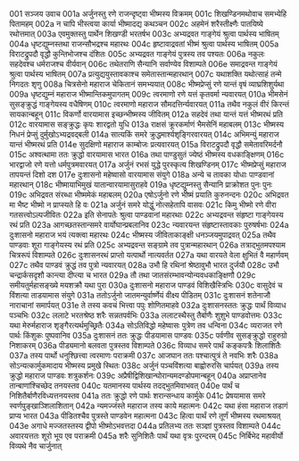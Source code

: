 001  सञ्जय उवाच
001a अर्जुनस्तु रणे राजन्दृष्ट्वा भीष्मस्य विक्रमम्
001c शिखण्डिनमथोवाच समभ्येहि पितामहम्
002a न चापि भीस्त्वया कार्या भीष्मादद्य कथञ्चन
002c अहमेनं शरैस्तीक्ष्णैः पातयिष्ये रथोत्तमात्
003a एवमुक्तस्तु पार्थेन शिखण्डी भरतर्षभ
003c अभ्यद्रवत गाङ्गेयं श्रुत्वा पार्थस्य भाषितम्
004a धृष्टद्युम्नस्तथा राजन्सौभद्रश्च महारथः
004c हृष्टावाद्रवतां भीष्मं श्रुत्वा पार्थस्य भाषितम्
005a विराटद्रुपदौ वृद्धौ कुन्तिभोजश्च दंशितः
005c अभ्यद्रवत गाङ्गेयं पुत्रस्य तव पश्यतः
006a नकुलः सहदेवश्च धर्मराजश्च वीर्यवान्
006c तथेतराणि सैन्यानि सर्वाण्येव विशाम्पते
006e समाद्रवन्त गाङ्गेयं श्रुत्वा पार्थस्य भाषितम्
007a प्रत्युद्ययुस्तावकाश्च समेतास्तान्महारथान्
007c यथाशक्ति यथोत्साहं तन्मे निगदतः शृणु
008a चित्रसेनो महाराज चेकितानं समभ्ययात्
008c भीष्मप्रेप्सुं रणे यान्तं वृषं व्याघ्रशिशुर्यथा
009a धृष्टद्युम्नं महाराज भीष्मान्तिकमुपागतम्
009c त्वरमाणो रणे यत्तं कृतवर्मा न्यवारयत्
010a भीमसेनं सुसङ्क्रुद्धं गाङ्गेयस्य वधैषिणम्
010c त्वरमाणो महाराज सौमदत्तिर्न्यवारयत्
011a तथैव नकुलं वीरं किरन्तं सायकान्बहून्
011c विकर्णो वारयामास इच्छन्भीष्मस्य जीवितम्
012a सहदेवं तथा यान्तं यत्तं भीष्मरथं प्रति
012c वारयामास सङ्क्रुद्धः कृपः शारद्वतो युधि
013a राक्षसं क्रूरकर्माणं भैमसेनिं महाबलम्
013c भीष्मस्य निधनं प्रेप्सुं दुर्मुखोऽभ्यद्रवद्बली
014a सात्यकिं समरे क्रुद्धमार्श्यशृङ्गिरवारयत्
014c अभिमन्युं महाराज यान्तं भीष्मरथं प्रति
014e सुदक्षिणो महाराज काम्बोजः प्रत्यवारयत्
015a विराटद्रुपदौ वृद्धौ समेतावरिमर्दनौ
015c अश्वत्थामा ततः क्रुद्धो वारयामास भारत
016a तथा पाण्डुसुतं ज्येष्ठं भीष्मस्य वधकाङ्क्षिणम्
016c भारद्वाजो रणे यत्तो धर्मपुत्रमवारयत्
017a अर्जुनं रभसं युद्धे पुरस्कृत्य शिखण्डिनम्
017c भीष्मप्रेप्सुं महाराज तापयन्तं दिशो दश
017e दुःशासनो महेष्वासो वारयामास संयुगे
018a अन्ये च तावका योधाः पाण्डवानां महारथान्
018c भीष्मायाभिमुखं यातान्वारयामासुराहवे
019a धृष्टद्युम्नस्तु सैन्यानि प्राक्रोशत पुनः पुनः
019c अभिद्रवत संरब्धा भीष्ममेकं महाबलम्
020a एषोऽर्जुनो रणे भीष्मं प्रयाति कुरुनन्दनः
020c अभिद्रवत मा भैष्ट भीष्मो न प्राप्स्यते हि वः
021a अर्जुनं समरे योद्धुं नोत्सहेतापि वासवः
021c किमु भीष्मो रणे वीरा गतसत्त्वोऽल्पजीवितः
022a इति सेनापतेः श्रुत्वा पाण्डवानां महारथाः
022c अभ्यद्रवन्त संहृष्टा गाङ्गेयस्य रथं प्रति
023a आगच्छतस्तान्समरे वार्योघान्प्रबलानिव
023c न्यवारयन्त संहृष्टास्तावकाः पुरुषर्षभाः
024a दुःशासनो महाराज भयं त्यक्त्वा महारथः
024c भीष्मस्य जीविताकाङ्क्षी धनञ्जयमुपाद्रवत्
025a तथैव पाण्डवाः शूरा गाङ्गेयस्य रथं प्रति
025c अभ्यद्रवन्त सङ्ग्रामे तव पुत्रान्महारथान्
026a तत्राद्भुतमपश्याम चित्ररूपं विशाम्पते
026c दुःशासनरथं प्राप्तो यत्पार्थो नात्यवर्तत
027a यथा वारयते वेला क्षुभितं वै महार्णवम्
027c तथैव पाण्डवं क्रुद्धं तव पुत्रो न्यवारयत्
028a उभौ हि रथिनां श्रेष्ठावुभौ भारत दुर्जयौ
028c उभौ चन्द्रार्कसदृशौ कान्त्या दीप्त्या च भारत
029a तौ तथा जातसंरम्भावन्योन्यवधकाङ्क्षिणौ
029c समीयतुर्महासङ्ख्ये मयशक्रौ यथा पुरा
030a दुःशासनो महाराज पाण्डवं विशिखैस्त्रिभिः
030c वासुदेवं च विंशत्या ताडयामास संयुगे
031a ततोऽर्जुनो जातमन्युर्वार्ष्णेयं वीक्ष्य पीडितम्
031c दुःशासनं शतेनाजौ नाराचानां समार्पयत्
031e ते तस्य कवचं भित्त्वा पपुः शोणितमाहवे
032a दुःशासनस्ततः क्रुद्धः पार्थं विव्याध पञ्चभिः
032c ललाटे भरतश्रेष्ठ शरैः सन्नतपर्वभिः
033a ललाटस्थैस्तु तैर्बाणैः शुशुभे पाण्डवोत्तमः
033c यथा मेरुर्महाराज शृङ्गैरत्यर्थमुच्छ्रितैः
034a सोऽतिविद्धो महेष्वासः पुत्रेण तव धन्विना
034c व्यराजत रणे पार्थः किंशुकः पुष्पवानिव
035a दुःशासनं ततः क्रुद्धः पीडयामास पाण्डवः
035c पर्वणीव सुसङ्क्रुद्धो राहुरुग्रो निशाकरम्
036a पीड्यमानो बलवता पुत्रस्तव विशाम्पते
036c विव्याध समरे पार्थं कङ्कपत्रैः शिलाशितैः
037a तस्य पार्थो धनुश्छित्त्वा त्वरमाणः पराक्रमी
037c आजघान ततः पश्चात्पुत्रं ते नवभिः शरैः
038a सोऽन्यत्कार्मुकमादाय भीष्मस्य प्रमुखे स्थितः
038c अर्जुनं पञ्चविंशत्या बाह्वोरुरसि चार्पयत्
039a तस्य क्रुद्धो महाराज पाण्डवः शत्रुकर्शनः
039c अप्रैषीद्विशिखान्घोरान्यमदण्डोपमान्बहून्
040a अप्राप्तानेव तान्बाणांश्चिच्छेद तनयस्तव
040c यतमानस्य पार्थस्य तदद्भुतमिवाभवत्
040e पार्थं च निशितैर्बाणैरविध्यत्तनयस्तव
041a ततः क्रुद्धो रणे पार्थः शरान्सन्धाय कार्मुके
041c प्रेषयामास समरे स्वर्णपुङ्खाञ्शिलाशितान्
042a न्यमज्जंस्ते महाराज तस्य काये महात्मनः
042c यथा हंसा महाराज तडागं प्राप्य भारत
043a पीडितश्चैव पुत्रस्ते पाण्डवेन महात्मना
043c हित्वा पार्थं रणे तूर्णं भीष्मस्य रथमाश्रयत्
043e अगाधे मज्जतस्तस्य द्वीपो भीष्मोऽभवत्तदा
044a प्रतिलभ्य ततः सञ्ज्ञां पुत्रस्तव विशाम्पते
044c अवारयत्ततः शूरो भूय एव पराक्रमी
045a शरैः सुनिशितैः पार्थं यथा वृत्रः पुरन्दरम्
045c निर्बिभेद महावीर्यो विव्यथे नैव चार्जुनात्

